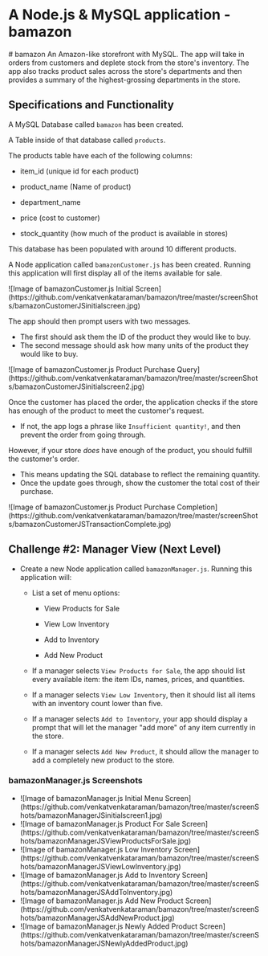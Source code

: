 <h1>
A Node.js & MySQL application - bamazon
</h1>
# bamazon
An Amazon-like storefront with MySQL. The app will take in orders from customers and deplete stock from the store's inventory. The app also tracks product sales across the store's departments and then provides a summary of the highest-grossing departments in the store.
<h2>
Specifications and Functionality
</h2>
<p>A MySQL Database called <code>bamazon</code> has been created.</p>
<p>A Table inside of that database called <code>products</code>.</p>
<p>The products table have each of the following columns:</p>
<ul>
<li>
<p>item_id (unique id for each product)</p>
</li>
<li>
<p>product_name (Name of product)</p>
</li>
<li>
<p>department_name</p>
</li>
<li>
<p>price (cost to customer)</p>
</li>
<li>
<p>stock_quantity (how much of the product is available in stores)</p>
</li>
</ul>
<p>This database has been populated with around 10 different products.</p>
<p>A Node application called <code>bamazonCustomer.js</code> has been created. Running this application will first display all of the items available for sale. </p>
![Image of bamazonCustomer.js Initial Screen](https://github.com/venkatvenkataraman/bamazon/tree/master/screenShots/bamazonCustomerJSinitialscreen.jpg)
<p>The app should then prompt users with two messages.</p>
<ul>
<li>The first should ask them the ID of the product they would like to buy.</li>
<li>The second message should ask how many units of the product they would like to buy.</li>
</ul>
![Image of bamazonCustomer.js Product Purchase Query](https://github.com/venkatvenkataraman/bamazon/tree/master/screenShots/bamazonCustomerJSinitialscreen2.jpg)
</li>
<p>Once the customer has placed the order, the application checks if the store has enough of the product to meet the customer's request.</p>
<ul>
<li>If not, the app logs a phrase like <code>Insufficient quantity!</code>, and then prevent the order from going through.</li>
</ul>
<p>However, if your store <em>does</em> have enough of the product, you should fulfill the customer's order.</p>
<ul>
<li>This means updating the SQL database to reflect the remaining quantity.</li>
<li>Once the update goes through, show the customer the total cost of their purchase.</li>
</ul>
![Image of bamazonCustomer.js Product Purchase Completion](https://github.com/venkatvenkataraman/bamazon/tree/master/screenShots/bamazonCustomerJSTransactionComplete.jpg)

<h2>
Challenge #2: Manager View (Next Level)
</h2>
<ul>
<li>
<p>Create a new Node application called <code>bamazonManager.js</code>. Running this application will:</p>
<ul>
<li>
<p>List a set of menu options:</p>
<ul>
<li>
<p>View Products for Sale</p>
</li>
<li>
<p>View Low Inventory</p>
</li>
<li>
<p>Add to Inventory</p>
</li>
<li>
<p>Add New Product</p>
</li>
</ul>
</li>
<li>
<p>If a manager selects <code>View Products for Sale</code>, the app should list every available item: the item IDs, names, prices, and quantities.</p>
</li>
<li>
<p>If a manager selects <code>View Low Inventory</code>, then it should list all items with an inventory count lower than five.</p>
</li>
<li>
<p>If a manager selects <code>Add to Inventory</code>, your app should display a prompt that will let the manager "add more" of any item currently in the store.</p>
</li>
<li>
<p>If a manager selects <code>Add New Product</code>, it should allow the manager to add a completely new product to the store.</p>
</li>
</ul>
</li>
</ul>
<h3> bamazonManager.js Screenshots </h3>
<ul>
<li>
![Image of bamazonManager.js Initial Menu Screen](https://github.com/venkatvenkataraman/bamazon/tree/master/screenShots/bamazonManagerJSinitialscreen1.jpg)
  </li>
  <li>
![Image of bamazonManager.js Product For Sale Screen](https://github.com/venkatvenkataraman/bamazon/tree/master/screenShots/bamazonManagerJSViewProductsForSale.jpg)
  </li>
  <li>
![Image of bamazonManager.js Low Inventory Screen](https://github.com/venkatvenkataraman/bamazon/tree/master/screenShots/bamazonManagerJSViewLowInventory.jpg)
  </li>
  <li>
![Image of bamazonManager.js Add to Inventory Screen](https://github.com/venkatvenkataraman/bamazon/tree/master/screenShots/bamazonManagerJSAddToInventory.jpg)
  </li>
  <li>
![Image of bamazonManager.js Add New Product Screen](https://github.com/venkatvenkataraman/bamazon/tree/master/screenShots/bamazonManagerJSAddNewProduct.jpg)
  </li>
  <li>
![Image of bamazonManager.js Newly Added Product Screen](https://github.com/venkatvenkataraman/bamazon/tree/master/screenShots/bamazonManagerJSNewlyAddedProduct.jpg)
  </li>
  </ul>
